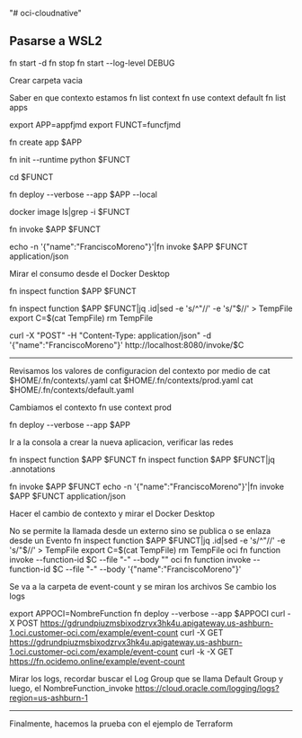 "# oci-cloudnative" 

Pasarse a WSL2
---
fn start -d
fn stop
fn start --log-level DEBUG

Crear carpeta vacia

Saber en que contexto estamos
fn list context
fn use context default
fn list apps

export APP=appfjmd
export FUNCT=funcfjmd

fn create app $APP

fn init --runtime python $FUNCT

cd $FUNCT

<Verificar archivos creados>

fn deploy --verbose --app $APP --local

docker image ls|grep -i $FUNCT

fn invoke $APP $FUNCT

echo -n '{"name":"FranciscoMoreno"}'|fn invoke $APP $FUNCT application/json

Mirar el consumo desde el Docker Desktop

fn inspect function $APP $FUNCT

fn inspect function $APP $FUNCT|jq .id|sed -e 's/^"//' -e 's/"$//' > TempFile
export C=$(cat TempFile)
rm TempFile

curl -X "POST" -H "Content-Type: application/json" -d '{"name":"FranciscoMoreno"}' http://localhost:8080/invoke/$C

----
Revisamos los valores de configuracion del contexto por medio de 
cat $HOME/.fn/contexts/<NombreContexto>.yaml
cat $HOME/.fn/contexts/prod.yaml
cat $HOME/.fn/contexts/default.yaml

Cambiamos el contexto
fn use context prod

fn deploy --verbose --app $APP

Ir a la consola a crear la nueva aplicacion, verificar las redes

fn inspect function $APP $FUNCT
fn inspect function $APP $FUNCT|jq .annotations

fn invoke $APP $FUNCT
echo -n '{"name":"FranciscoMoreno"}'|fn invoke $APP $FUNCT application/json

Hacer el cambio de contexto y mirar el Docker Desktop

No se permite la llamada desde un externo sino se publica o se enlaza desde un Evento
fn inspect function $APP $FUNCT|jq .id|sed -e 's/^"//' -e 's/"$//' > TempFile
export C=$(cat TempFile)
rm TempFile
oci fn function invoke --function-id $C --file "-" --body ""
oci fn function invoke --function-id $C --file "-" --body '{"name":"FranciscoMoreno"}'



Se va a la carpeta de event-count y se miran los archivos
Se cambio los logs

export APPOCI=NombreFunction
fn deploy --verbose --app $APPOCI
curl -X POST https://gdrundpiuzmsbixodzrvx3hk4u.apigateway.us-ashburn-1.oci.customer-oci.com/example/event-count
curl -X GET https://gdrundpiuzmsbixodzrvx3hk4u.apigateway.us-ashburn-1.oci.customer-oci.com/example/event-count
curl -k -X GET https://fn.ocidemo.online/example/event-count

Mirar los logs, recordar buscar el Log Group que se llama Default Group y luego, el NombreFunction_invoke
https://cloud.oracle.com/logging/logs?region=us-ashburn-1



---
Finalmente, hacemos la prueba con el ejemplo de Terraform

